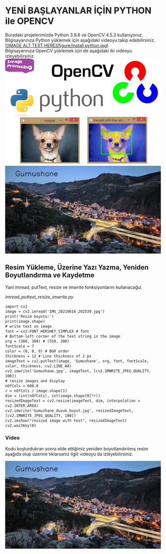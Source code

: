 # YENİ BAŞLAYANLAR İÇİN PYTHON ile OPENCV
Buradaki projelerimizde Python 3.9.6 ve OpenCV 4.5.3 kullanıyoruz. Bilgisayarınıza Python yüklemek için aşağıdaki videoyu takip edebilirsiniz.</br>
[![IMAGE ALT TEXT HERE](figure/install python.jpg)](https://youtu.be/QmLXzB3N5pM)</br>
Bilgisayarınıza OpenCV yüklemek için de aşağıdaki iki videoyu izleyebilirsiniz.</br>
[![IMAGE ALT TEXT HERE](figure/opencv-python.jpg)](https://youtu.be/aavhf3C9SlE)</br>
[![IMAGE ALT TEXT HERE](figure/Gumushane_dusuk_boyut.jpg)](https://youtu.be/-OiJgg3pnYI)</br>
## Resim Yükleme, Üzerine Yazı Yazma, Yeniden Boyutlandırma ve Kaydetme
Yani imread, putText, resize ve imwrite fonksiyonlarını kullanacağız.

*imread_puttext_resize_imwrite.py*
```
import cv2
image = cv2.imread('IMG_20210616_202539.jpg')
print('Resim boyutu:')
print(image.shape)
# write text on image
font = cv2.FONT_HERSHEY_SIMPLEX # font
# Bottom-left corner of the text string in the image
org = (300, 300) # (550, 300) 
fontScale = 7
color = (0, 0, 0) # BGR order
thickness = 12 # Line thickness of 2 px
imageText = cv2.putText(image, 'Gumushane', org, font, fontScale, color, thickness, cv2.LINE_AA)
cv2.imwrite('Gumushane.jpg', imageText, [cv2.IMWRITE_JPEG_QUALITY, 100])
# resize images and display
nOfCols = 600.0
r = nOfCols / image.shape[1]
dim = (int(nOfCols), int(image.shape[0]*r))
resizedImageText = cv2.resize(imageText, dim, interpolation = cv2.INTER_AREA)
cv2.imwrite('Gumushane_dusuk_boyut.jpg', resizedImageText, [cv2.IMWRITE_JPEG_QUALITY, 100])
cv2.imshow("resized image with text", resizedImageText)
cv2.waitKey(0)
```
### Video
Kodu koşturdukran sonra elde ettiğimiz yeniden boyutlandırılmış resim aşağıda olup üzerine tıklarsanız ilgili videoyu da izleyebilirsiniz.

[![IMAGE ALT TEXT HERE](figure/Gumushane_dusuk_boyut.jpg)](https://www.youtube.com/watch?v=-OiJgg3pnYI)
